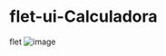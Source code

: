 # flet-ui-Calculadora
flet
![image](https://github.com/user-attachments/assets/61f44373-7c44-42fb-a3f3-72068083a715)

